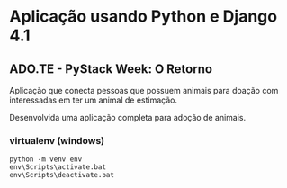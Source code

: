 # Aplicação usando Python e Django 4.1

## ADO.TE - PyStack Week: O Retorno

Aplicação que conecta pessoas que possuem animais para doação com interessadas em ter um animal de estimação.

Desenvolvida uma aplicação completa para adoção de animais.

### virtualenv (windows)
```
python -m venv env
env\Scripts\activate.bat
env\Scripts\deactivate.bat
```